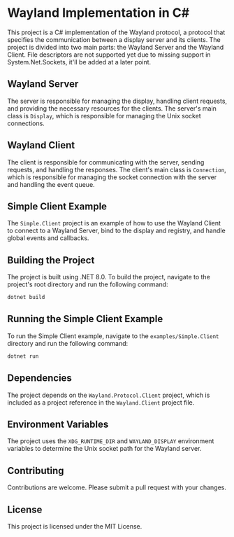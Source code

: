 # Wayland Implementation in C#

This project is a C# implementation of the Wayland protocol, a protocol that specifies the communication between a display server and its clients. The project is divided into two main parts: the Wayland Server and the Wayland Client.
File descriptors are not supported yet due to missing support in System.Net.Sockets, it'll be added at a later point.

## Wayland Server

The server is responsible for managing the display, handling client requests, and providing the necessary resources for the clients. The server's main class is `Display`, which is responsible for managing the Unix socket connections.

## Wayland Client

The client is responsible for communicating with the server, sending requests, and handling the responses. The client's main class is `Connection`, which is responsible for managing the socket connection with the server and handling the event queue.

## Simple Client Example

The `Simple.Client` project is an example of how to use the Wayland Client to connect to a Wayland Server, bind to the display and registry, and handle global events and callbacks.

## Building the Project

The project is built using .NET 8.0. To build the project, navigate to the project's root directory and run the following command:

```bash
dotnet build
```

## Running the Simple Client Example

To run the Simple Client example, navigate to the `examples/Simple.Client` directory and run the following command:

```bash
dotnet run
```

## Dependencies

The project depends on the `Wayland.Protocol.Client` project, which is included as a project reference in the `Wayland.Client` project file.

## Environment Variables

The project uses the `XDG_RUNTIME_DIR` and `WAYLAND_DISPLAY` environment variables to determine the Unix socket path for the Wayland server.

## Contributing

Contributions are welcome. Please submit a pull request with your changes.

## License

This project is licensed under the MIT License.
